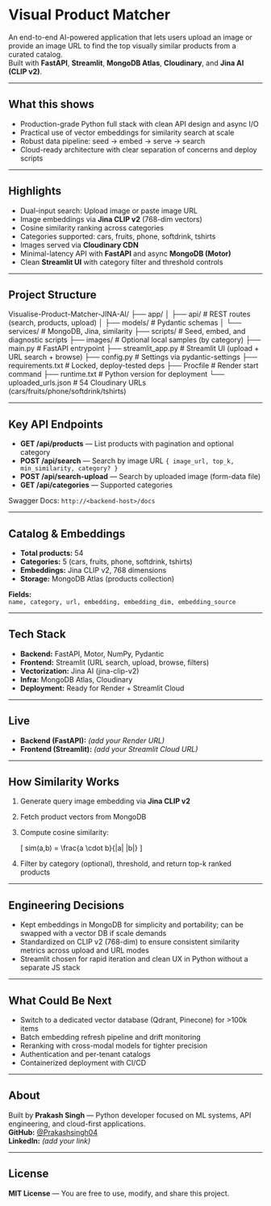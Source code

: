 # Visual Product Matcher

An end-to-end AI-powered application that lets users upload an image or provide an image URL to find the top visually similar products from a curated catalog.  
Built with **FastAPI**, **Streamlit**, **MongoDB Atlas**, **Cloudinary**, and **Jina AI (CLIP v2)**.

---

## What this shows

- Production-grade Python full stack with clean API design and async I/O  
- Practical use of vector embeddings for similarity search at scale  
- Robust data pipeline: seed → embed → serve → search  
- Cloud-ready architecture with clear separation of concerns and deploy scripts  

---

## Highlights

- Dual-input search: Upload image or paste image URL  
- Image embeddings via **Jina CLIP v2** (768-dim vectors)  
- Cosine similarity ranking across categories  
- Categories supported: cars, fruits, phone, softdrink, tshirts  
- Images served via **Cloudinary CDN**  
- Minimal-latency API with **FastAPI** and async **MongoDB (Motor)**  
- Clean **Streamlit UI** with category filter and threshold controls  

---

## Project Structure

Visualise-Product-Matcher-JINA-AI/
├── app/
│ ├── api/ # REST routes (search, products, upload)
│ ├── models/ # Pydantic schemas
│ └── services/ # MongoDB, Jina, similarity
├── scripts/ # Seed, embed, and diagnostic scripts
├── images/ # Optional local samples (by category)
├── main.py # FastAPI entrypoint
├── streamlit_app.py # Streamlit UI (upload + URL search + browse)
├── config.py # Settings via pydantic-settings
├── requirements.txt # Locked, deploy-tested deps
├── Procfile # Render start command
├── runtime.txt # Python version for deployment
└── uploaded_urls.json # 54 Cloudinary URLs (cars/fruits/phone/softdrink/tshirts)


---

## Key API Endpoints

- **GET /api/products** — List products with pagination and optional category  
- **POST /api/search** — Search by image URL `{ image_url, top_k, min_similarity, category? }`  
- **POST /api/search-upload** — Search by uploaded image (form-data file)  
- **GET /api/categories** — Supported categories  

Swagger Docs: `http://<backend-host>/docs`

---

## Catalog & Embeddings

- **Total products:** 54  
- **Categories:** 5 (cars, fruits, phone, softdrink, tshirts)  
- **Embeddings:** Jina CLIP v2, 768 dimensions  
- **Storage:** MongoDB Atlas (products collection)  

**Fields:**  
`name, category, url, embedding, embedding_dim, embedding_source`

---

## Tech Stack

- **Backend:** FastAPI, Motor, NumPy, Pydantic  
- **Frontend:** Streamlit (URL search, upload, browse, filters)  
- **Vectorization:** Jina AI (jina-clip-v2)  
- **Infra:** MongoDB Atlas, Cloudinary  
- **Deployment:** Ready for Render + Streamlit Cloud  

---

## Live

- **Backend (FastAPI):** *(add your Render URL)*  
- **Frontend (Streamlit):** *(add your Streamlit Cloud URL)*  

---

## How Similarity Works

1. Generate query image embedding via **Jina CLIP v2**  
2. Fetch product vectors from MongoDB  
3. Compute cosine similarity:

   \[
   sim(a,b) = \frac{a \cdot b}{\|a\| \|b\|}
   \]

4. Filter by category (optional), threshold, and return top-k ranked products  

---

## Engineering Decisions

- Kept embeddings in MongoDB for simplicity and portability; can be swapped with a vector DB if scale demands  
- Standardized on CLIP v2 (768-dim) to ensure consistent similarity metrics across upload and URL modes  
- Streamlit chosen for rapid iteration and clean UX in Python without a separate JS stack  

---

## What Could Be Next

- Switch to a dedicated vector database (Qdrant, Pinecone) for >100k items  
- Batch embedding refresh pipeline and drift monitoring  
- Reranking with cross-modal models for tighter precision  
- Authentication and per-tenant catalogs  
- Containerized deployment with CI/CD  

---

## About

Built by **Prakash Singh** — Python developer focused on ML systems, API engineering, and cloud-first applications.  
**GitHub:** [@Prakashsingh04](https://github.com/Prakashsingh04)  
**LinkedIn:** *(add your link)*  

---

## License

**MIT License** — You are free to use, modify, and share this project.

